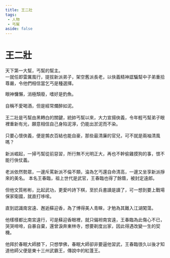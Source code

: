 ```yaml
---
title: 王二壯
tags:
 - 人物
 - 丐幫
aside: false
---
```


# 王二壯

天下第一大幫，丐幫的幫主。  
一就任即雷厲風行，提拔新派弟子，架空舊派長老，以俠義精神誆騙幫中子弟重拾尊嚴，令他們相信當乞丐是種選擇。

<Tabs>
  <Tab title="列傳一">
	眼神慵懶，消極頹廢，嗜好是釣魚。<br><br>
	自稱不愛喝酒，但是經常爛醉如泥。<br><br>
	王二壯是丐幫由黑轉白的關鍵，統帥丐幫以來，大力宣揚俠義，令年輕丐幫弟子眼裡重新有光，願意相信自己身陷泥濘，仍能出淤泥而不染。<br><br>
	只要心懷俠義，便是鶉衣百結也能自豪，那些最清廉的官兒，可不就是兩袖清風嗎？<br><br>
	新派崛起，一掃丐幫從前惡習，所行無不光明正大，再也不幹偷雞摸狗的事，恨不能行俠仗義。<br><br>
	老派依然勢眾，一邊斥罵新派不倫不類，淪為乞丐還自命清高，一邊又坐享新派掙來的美名。
  </Tab>
  <Tab title="列傳二">
	本名王春臨，祖上世代是武官，王春臨也得了餘蔭，被封定遠郎。<br><br>
	但他文質彬彬，比起武功，更愛吟詩下棋，至於兵書讀是讀了，可一想到要上戰場保家衛國，就直打哆嗦。<br><br>
	直到認識南宮遠、邂逅蘇迎香，為了博得美人青睞，才勉為其難入江湖闖蕩。<br><br>
	他樣樣都比南宮遠行，可是蘇迎香眼裡，就只偏袒南宮遠，王春臨為此傷心不已，哭哭啼啼，自暴自棄，還曾淚奔東林寺，想要剃度出家，因此得遇改變一生的契機。<br><br>
	他拜於春眠大師膝下，只想學佛，春眠大師卻非要逼他習武，王春臨很久以後才知道他師父便是東十三州武霸王，傳說中的紅蓬王。
  </Tab>
</Tabs>